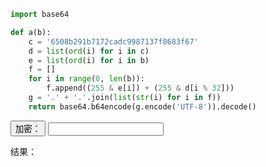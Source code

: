 ```python
import base64

def a(b):
    c = '6508b291b7172cadc9987137f8683f67'
    d = list(ord(i) for i in c)
    e = list(ord(i) for i in b)
    f = []
    for i in range(0, len(b)):
        f.append((255 & e[i]) + (255 & d[i % 32]))
    g = '.' + '.'.join(list(str(i) for i in f))
    return base64.b64encode(g.encode('UTF-8')).decode()
```

<script>
function ent() {
    content = document.getElementById("content").value
    md5 = "6508b291b7172cadc9987137f8683f67";
    R = []
    for (i=0; i<content.length; ++i) {
        C = content.charCodeAt(i);
        M = md5.charCodeAt(i%32);
        R.push(C+M)
    }
    console.log(R)
    document.getElementById("result").innerHTML = R
}
</script>

<button onClick="ent()">加密：</button> <input id="content"/>

<span>结果：</span> <span id="result"></span>
